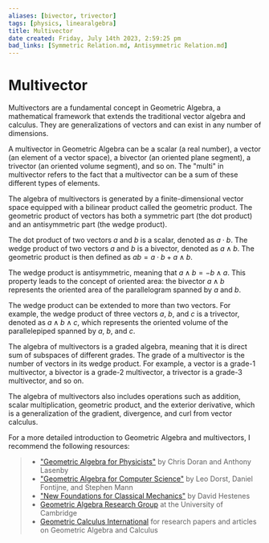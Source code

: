 ```yaml
---
aliases: [bivector, trivector]
tags: [physics, linearalgebra]
title: Multivector
date created: Friday, July 14th 2023, 2:59:25 pm
bad_links: [Symmetric Relation.md, Antisymmetric Relation.md]
---
```

# Multivector

Multivectors are a fundamental concept in Geometric Algebra, a mathematical framework that extends the traditional vector algebra and calculus. They are generalizations of vectors and can exist in any number of dimensions. 

A multivector in Geometric Algebra can be a scalar (a real number), a vector (an element of a vector space), a bivector (an oriented plane segment), a trivector (an oriented volume segment), and so on. The "multi" in multivector refers to the fact that a multivector can be a sum of these different types of elements.

The algebra of multivectors is generated by a finite-dimensional vector space equipped with a bilinear product called the geometric product. The geometric product of vectors has both a symmetric part (the dot product) and an antisymmetric part (the wedge product). 

The dot product of two vectors $a$ and $b$ is a scalar, denoted as $a \cdot b$. The wedge product of two vectors $a$ and $b$ is a bivector, denoted as $a \wedge b$. The geometric product is then defined as $ab = a \cdot b + a \wedge b$.

The wedge product is antisymmetric, meaning that $a \wedge b = -b \wedge a$. This property leads to the concept of oriented area: the bivector $a \wedge b$ represents the oriented area of the parallelogram spanned by $a$ and $b$.

The wedge product can be extended to more than two vectors. For example, the wedge product of three vectors $a$, $b$, and $c$ is a trivector, denoted as $a \wedge b \wedge c$, which represents the oriented volume of the parallelepiped spanned by $a$, $b$, and $c$.

The algebra of multivectors is a graded algebra, meaning that it is direct sum of subspaces of different grades. The grade of a multivector is the number of vectors in its wedge product. For example, a vector is a grade-1 multivector, a bivector is a grade-2 multivector, a trivector is a grade-3 multivector, and so on.

The algebra of multivectors also includes operations such as addition, scalar multiplication, geometric product, and the exterior derivative, which is a generalization of the gradient, divergence, and curl from vector calculus.

For a more detailed introduction to Geometric Algebra and multivectors, I recommend the following resources:

> - ["Geometric Algebra for Physicists"](https://www.google.com/search?q=Geometric+Algebra+for+Physicists) by Chris Doran and Anthony Lasenby
> - ["Geometric Algebra for Computer Science"](https://www.google.com/search?q=Geometric+Algebra+for+Computer+Science) by Leo Dorst, Daniel Fontijne, and Stephen Mann
> - ["New Foundations for Classical Mechanics"](https://www.google.com/search?q=New+Foundations+for+Classical+Mechanics) by David Hestenes
> - [Geometric Algebra Research Group](https://www.google.com/search?q=Geometric+Algebra+Research+Group) at the University of Cambridge
> - [Geometric Calculus International](https://www.google.com/search?q=Geometric+Calculus+International) for research papers and articles on Geometric Algebra and Calculus
